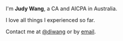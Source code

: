 ---
---

I'm **Judy Wang**, a CA and AICPA in Australia.

I love all things I experienced so far.

Contact me at [@diwang] or by [email].



[@diwang]: https://www.linkedin.com/in/iamwangdi
[email]: mailto:iamwangdi@live.cn
